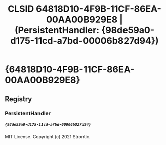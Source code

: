 ﻿---
title: "CLSID 64818D10-4F9B-11CF-86EA-00AA00B929E8 | (PersistentHandler: {98de59a0-d175-11cd-a7bd-00006b827d94})"
excerpt: What is COM-Object CLSID 64818D10-4F9B-11CF-86EA-00AA00B929E8?
---

# {64818D10-4F9B-11CF-86EA-00AA00B929E8}


## Registry


### PersistentHandler

##### `{98de59a0-d175-11cd-a7bd-00006b827d94}`

MIT License. Copyright (c) 2021 Strontic.



